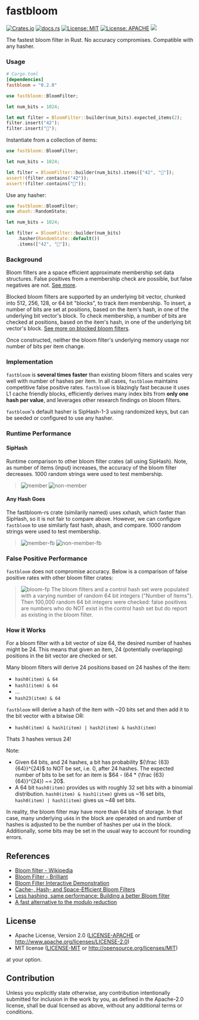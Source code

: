 # fastbloom
[![Crates.io](https://img.shields.io/crates/v/fastbloom.svg)](https://crates.io/crates/fastbloom)
[![docs.rs](https://docs.rs/bloomfilter/badge.svg)](https://docs.rs/fastbloom)
[![License: MIT](https://img.shields.io/badge/License-MIT-blue.svg)](https://github.com/tomtomwombat/fastbloom/blob/main/LICENSE-MIT)
[![License: APACHE](https://img.shields.io/badge/License-Apache-blue.svg)](https://github.com/tomtomwombat/fastbloom/blob/main/LICENSE-Apache)
<a href="https://codecov.io/gh/tomtomwombat/fastbloom">
    <img src="https://codecov.io/gh/tomtomwombat/fastbloom/branch/main/graph/badge.svg">
</a>

The fastest bloom filter in Rust. No accuracy compromises. Compatible with any hasher.


### Usage

```toml
# Cargo.toml
[dependencies]
fastbloom = "0.2.0"
```

```rust
use fastbloom::BloomFilter;

let num_bits = 1024;

let mut filter = BloomFilter::builder(num_bits).expected_items(2);
filter.insert("42");
filter.insert("🦀");
```
Instantiate from a collection of items:
```rust
use fastbloom::BloomFilter;

let num_bits = 1024;

let filter = BloomFilter::builder(num_bits).items(["42", "🦀"]);
assert!(filter.contains("42"));
assert!(filter.contains("🦀"));
```
Use any hasher:
```rust
use fastbloom::BloomFilter;
use ahash::RandomState;

let num_bits = 1024;

let filter = BloomFilter::builder(num_bits)
    .hasher(RandomState::default())
    .items(["42", "🦀"]);
```

### Background
Bloom filters are a space efficient approximate membership set data structures. False positives from a membership check are possible, but false negatives are not. [See more](https://en.wikipedia.org/wiki/Bloom_filter).

Blocked bloom filters are supported by an underlying bit vector, chunked into 512, 256, 128, or 64 bit "blocks", to track item membership. To insert, a number of bits are set at positions, based on the item's hash, in one of the underlying bit vector's block. To check membership, a number of bits are checked at positions, based on the item's hash, in one of the underlying bit vector's block. [See more on blocked bloom filters](https://web.archive.org/web/20070623102632/http://algo2.iti.uni-karlsruhe.de/singler/publications/cacheefficientbloomfilters-wea2007.pdf).

Once constructed, neither the bloom filter's underlying memory usage nor number of bits per item change.


### Implementation

`fastbloom` is **several times faster** than existing bloom filters and scales very well with number of hashes per item. In all cases, `fastbloom` maintains competitive false positive rates. `fastbloom` is blazingly fast because it uses L1 cache friendly blocks, efficiently derives many index bits from **only one hash per value**, and leverages other research findings on bloom filters.

`fastbloom`'s default hasher is SipHash-1-3 using randomized keys, but can be seeded or configured to use any hasher.

### Runtime Performance

#### SipHash
Runtime comparison to other bloom filter crates (all using SipHash). Note, as number of items (input) increases, the accuracy of the bloom filter decreases. 1000 random strings were used to test membership.
> ![member](https://github.com/tomtomwombat/fastbloom/assets/45644087/c74ea802-a7a2-4df7-943c-92b3bcec982e)
> ![non-member](https://github.com/tomtomwombat/fastbloom/assets/45644087/326c2558-6f86-4675-99cb-c95aed73e90d)


#### Any Hash Goes
The fastbloom-rs crate (similarily named) uses xxhash, which faster than SipHash, so it is not fair to compare above. However, we can configure `fastbloom` to use similarly fast hash, ahash, and compare. 1000 random strings were used to test membership.
> ![member-fb](https://github.com/tomtomwombat/fastbloom/assets/45644087/9bf303fd-897d-412b-9f42-c57e6460ead0)
> ![non-member-fb](https://github.com/tomtomwombat/fastbloom/assets/45644087/060e739b-7fb2-4c18-8086-7034f6fb92c0)



### False Positive Performance

`fastbloom` does not compromise accuracy. Below is a comparison of false positive rates with other bloom filter crates:
> ![bloom-fp](https://github.com/tomtomwombat/fastbloom/assets/45644087/07e22ab3-f777-4e4e-8910-4f1c764e4134)
> The bloom filters and a control hash set were populated with a varying number of random 64 bit integers ("Number of Items"). Then 100,000 random 64 bit integers were checked: false positives are numbers who do NOT exist in the control hash set but do report as existing in the bloom filter.

### How it Works

For a bloom filter with a bit vector of size 64, the desired number of hashes might be 24. This means that given an item, 24 (potentially overlapping) positions in the bit vector are checked or set.

Many bloom filters will derive 24 positions based on 24 hashes of the item:
- `hash0(item) & 64`
- `hash1(item) & 64`
- ...
- `hash23(item) & 64`

`fastbloom` will derive a hash of the item with ~20 bits set and then add it to the bit vector with a bitwise OR:
- `hash0(item) & hash1(item) | hash2(item) & hash3(item)`

Thats 3 hashes versus 24!

Note:
- Given 64 bits, and 24 hashes, a bit has probability ${\frac {63} {64}}^{24}$ to NOT be set, i.e. 0, after 24 hashes. The expected number of bits to be set for an item is $64 - (64 * {\frac {63} {64}}^{24}) ~= 20$.
- A 64 bit `hash0(item)` provides us with roughly 32 set bits with a binomial distribution. `hash0(item) & hash1(item)` gives us ~16 set bits, `hash0(item) | hash1(item)` gives us ~48 set bits.

In reality, the bloom filter may have more than 64 bits of storage. In that case, many underlying `u64`s in the block are operated on and number of hashes is adjusted to be the number of hashes per `u64` in the block. Additionally, some bits may be set in the usual way to account for rounding errors.

## References
- [Bloom filter - Wikipedia](https://en.wikipedia.org/wiki/Bloom_filter)
- [Bloom Filter - Brilliant](https://brilliant.org/wiki/bloom-filter/)
- [Bloom Filter Interactive Demonstration](https://www.jasondavies.com/bloomfilter/)
- [Cache-, Hash- and Space-Efficient Bloom Filters](https://web.archive.org/web/20070623102632/http://algo2.iti.uni-karlsruhe.de/singler/publications/cacheefficientbloomfilters-wea2007.pdf)
- [Less hashing, same performance: Building a better Bloom filter](https://www.eecs.harvard.edu/~michaelm/postscripts/rsa2008.pdf)
- [A fast alternative to the modulo reduction](https://lemire.me/blog/2016/06/27/a-fast-alternative-to-the-modulo-reduction/)

## License


 * Apache License, Version 2.0
   ([LICENSE-APACHE](LICENSE-APACHE) or http://www.apache.org/licenses/LICENSE-2.0)
 * MIT license
   ([LICENSE-MIT](LICENSE-MIT) or http://opensource.org/licenses/MIT)

at your option.

## Contribution

Unless you explicitly state otherwise, any contribution intentionally submitted
for inclusion in the work by you, as defined in the Apache-2.0 license, shall be
dual licensed as above, without any additional terms or conditions.
